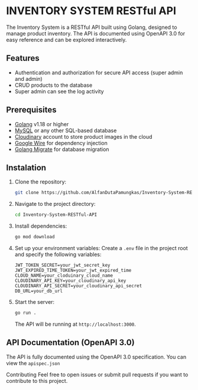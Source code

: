# INVENTORY SYSTEM RESTful API
The Inventory System is a RESTful API built using Golang, designed to manage product inventory. The API is documented using OpenAPI 3.0 for easy reference and can be explored interactively.

## Features
- Authentication and authorization for secure API access (super admin and admin)
- CRUD products to the database
- Super admin can see the log activity

## Prerequisites
- [Golang](https://golang.org/doc/install) v1.18 or higher
- [MySQL](https://dev.mysql.com/downloads/mysql/) or any other SQL-based database
- [Cloudinary](https://cloudinary.com/) account to store product images in the cloud
- [Google Wire](https://github.com/google/wire) for dependency injection
- [Golang Migrate](https://github.com/golang-migrate/migrate) for database migration

## Instalation
1. Clone the repository:
    ```bash
    git clone https://github.com/AlfanDutaPamungkas/Inventory-System-RESTful-API.git
    ```
2. Navigate to the project directory:
    ```bash
    cd Inventory-System-RESTful-API
    ```
3. Install dependencies:
    ```bash
    go mod download
    ```
4. Set up your environment variables:
    Create a `.env` file in the project root and specify the following variables:
    ```env
    JWT_TOKEN_SECRET=your_jwt_secret_key
    JWT_EXPIRED_TIME_TOKEN=your_jwt_expired_time
    CLOUD_NAME=your_cloduinary_cloud_name
    CLOUDINARY_API_KEY=your_cloudinary_api_key
    CLOUDINARY_API_SECRET=your_cloudinary_api_secret
    DB_URL=your_db_url
    ```
5. Start the server:
    ```bash
    go run .
    ```
    The API will be running at `http://localhost:3000`.

## API Documentation (OpenAPI 3.0)

The API is fully documented using the OpenAPI 3.0 specification. You can view the  `apispec.json`

Contributing
Feel free to open issues or submit pull requests if you want to contribute to this project.
